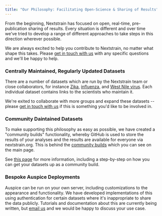 ```yaml
---
title: "Our Philosophy: Facilitating Open-Science & Sharing of Results"
---
```


From the beginning, Nextstrain has focused on open, real-time, pre-publication sharing of results.
Every situation is different and over time we've tried to develop a range of different approaches to take steps in this direction wherever possible.


We are always excited to help you contribute to Nextstrain, no matter what shape this takes.
Please [get in touch with us](mailto:hello@nextstrain.org) with any specific questions and we'll be happy to help.


### Centrally Maintained, Regularly Updated Datasets

There are a number of datasets which are run by the Nextstrain team or close collaborators, for instance
[Zika](/zika), [influenza](/flu), and [West Nile virus](/WNV/NA).
Each individual dataset contains links to the scientists who maintain it.

We're exited to collaborate with more groups and expand these datasets -- please [get in touch with us](mailto:hello@nextstrain.org) if this is something you'd like to be involved in.


### Community Daintained Datasets

To make supporting this philosophy as easy as possible, we have created a "community builds" functionality, whereby GitHub is used to store the results of your analyses and the results are available for everyone via nextstrain.org.
This is behind the [community builds](/) which you can see on the main page.

See [this page](community-builds) for more information, including a step-by-step on how you can get your datasets up as a community build. 

### Bespoke Auspice Deployments

Auspice can be run on your own server, including customizations to the appearance and functionality.
We have developed implementations of this using authentication for certain datasets where it's inappropriate to share the data publicly.
Tutorials and documentation about this are currently being written, but [email us](mailto:hello@nextstrain.org) and we would be happy to discuss your use case.
